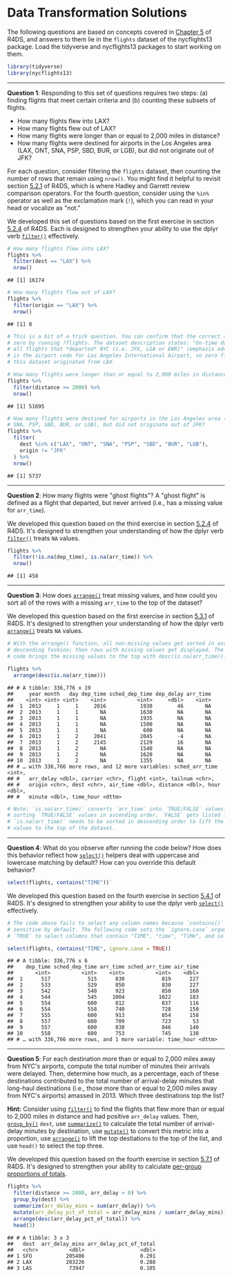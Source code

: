 Data Transformation Solutions
================

The following questions are based on concepts covered in [Chapter 5](https://r4ds.had.co.nz/transform.html) of R4DS, and answers to them lie in the `flights` dataset of the nycflights13 package. Load the tidyverse and nycflights13 packages to start working on them.

``` r
library(tidyverse)
library(nycflights13)
```

------------------------------------------------------------------------

**Question 1**: Responding to this set of questions requires two steps: (a) finding flights that meet certain criteria and (b) counting these subsets of flights.

-   How many flights flew into LAX?
-   How many flights flew out of LAX?
-   How many flights were longer than or equal to 2,000 miles in distance?
-   How many flights were destined for airports in the Los Angeles area (LAX, ONT, SNA, PSP, SBD, BUR, or LGB), but did not originate out of JFK?

For each question, consider filtering the `flights` dataset, then counting the number of rows that remain using `nrow()`. You might find it helpful to revisit section [5.2.1](https://r4ds.had.co.nz/transform.html#comparisons) of R4DS, which is where Hadley and Garrett review comparison operators. For the fourth question, consider using the `%in%` operator as well as the exclamation mark (`!`), which you can read in your head or vocalize as "not."

We developed this set of questions based on the first exercise in section [5.2.4](http://r4ds.had.co.nz/transform.html#exercises-7) of R4DS. Each is designed to strengthen your ability to use the dplyr verb [`filter()`](http://r4ds.had.co.nz/transform.html#filter-rows-with-filter) effectively.

``` r
# How many flights flew into LAX?
flights %>% 
  filter(dest == "LAX") %>% 
  nrow()
```

    ## [1] 16174

``` r
# How many flights flew out of LAX?
flights %>% 
  filter(origin == "LAX") %>% 
  nrow()
```

    ## [1] 0

``` r
# This is a bit of a trick question. You can confirm that the correct answer is
# zero by running ?flights. The dataset description states: "On-time data for
# all flights that *departed* NYC (i.e. JFK, LGA or EWR)" (emphasis added). LAX
# is the airport code for Los Angeles International Airport, so zero flights in
# this dataset originated from LAX.

# How many flights were longer than or equal to 2,000 miles in distance?
flights %>% 
  filter(distance >= 2000) %>% 
  nrow()
```

    ## [1] 51695

``` r
# How many flights were destined for airports in the Los Angeles area (LAX, ONT, 
# SNA, PSP, SBD, BUR, or LGB), but did not originate out of JFK?
flights %>% 
  filter(
    dest %in% c("LAX", "ONT", "SNA", "PSP", "SBD", "BUR", "LGB"), 
    origin != "JFK"
  ) %>% 
  nrow()
```

    ## [1] 5737

------------------------------------------------------------------------

**Question 2**: How many flights were "ghost flights"? A "ghost flight" is defined as a flight that departed, but never arrived (i.e., has a missing value for `arr_time`).

We developed this question based on the third exercise in section [5.2.4](http://r4ds.had.co.nz/transform.html#exercises-7) of R4DS. It's designed to strengthen your understanding of how the dplyr verb [`filter()`](http://r4ds.had.co.nz/transform.html#filter-rows-with-filter) treats `NA` values.

``` r
flights %>% 
  filter(!is.na(dep_time), is.na(arr_time)) %>% 
  nrow()
```

    ## [1] 458

------------------------------------------------------------------------

**Question 3**: How does [`arrange()`](http://r4ds.had.co.nz/transform.html#arrange-rows-with-arrange) treat missing values, and how could you sort all of the rows with a missing `arr_time` to the top of the dataset?

We developed this question based on the first exercise in section [5.3.1](http://r4ds.had.co.nz/transform.html#exercises-8) of R4DS. It's designed to strengthen your understanding of how the dplyr verb [`arrange()`](http://r4ds.had.co.nz/transform.html#arrange-rows-with-arrange) treats `NA` values.

``` r
# With the arrange() function, all non-missing values get sorted in ascending or
# descending fashion; then rows with missing values get displayed. The following
# code brings the missing values to the top with desc(is.na(arr_time)):

flights %>% 
  arrange(desc(is.na(arr_time)))
```

    ## # A tibble: 336,776 x 19
    ##     year month   day dep_time sched_dep_time dep_delay arr_time
    ##    <int> <int> <int>    <int>          <int>     <dbl>    <int>
    ##  1  2013     1     1     2016           1930        46       NA
    ##  2  2013     1     1       NA           1630        NA       NA
    ##  3  2013     1     1       NA           1935        NA       NA
    ##  4  2013     1     1       NA           1500        NA       NA
    ##  5  2013     1     1       NA            600        NA       NA
    ##  6  2013     1     2     2041           2045        -4       NA
    ##  7  2013     1     2     2145           2129        16       NA
    ##  8  2013     1     2       NA           1540        NA       NA
    ##  9  2013     1     2       NA           1620        NA       NA
    ## 10  2013     1     2       NA           1355        NA       NA
    ## # … with 336,766 more rows, and 12 more variables: sched_arr_time <int>,
    ## #   arr_delay <dbl>, carrier <chr>, flight <int>, tailnum <chr>,
    ## #   origin <chr>, dest <chr>, air_time <dbl>, distance <dbl>, hour <dbl>,
    ## #   minute <dbl>, time_hour <dttm>

``` r
# Note: `is.na(arr_time)` converts `arr_time` into `TRUE/FALSE` values. When
# sorting `TRUE/FALSE` values in ascending order, `FALSE` gets listed first, so
# `is.na(arr_time)` needs to be sorted in descending order to lift the missing
# values to the top of the dataset.
```

------------------------------------------------------------------------

**Question 4**: What do you observe after running the code below? How does this behavior reflect how [`select()`](http://r4ds.had.co.nz/transform.html#select-columns-with-select) helpers deal with uppercase and lowercase matching by default? How can you override this default behavior?

``` r
select(flights, contains("TIME"))`
```

We developed this question based on the fourth exercise in section [5.4.1](http://r4ds.had.co.nz/transform.html#exercises-9) of R4DS. It's designed to strengthen your ability to use the dplyr verb [`select()`](http://r4ds.had.co.nz/transform.html#select-columns-with-select) effectively.

``` r
# The code above fails to select any column names because `contains()` is case
# sensitive by default. The following code sets the `ignore.case` argument to
# `TRUE` to select columns that contain "TIME", "time", "TiMe", and so on:

select(flights, contains("TIME", ignore.case = TRUE))
```

    ## # A tibble: 336,776 x 6
    ##    dep_time sched_dep_time arr_time sched_arr_time air_time
    ##       <int>          <int>    <int>          <int>    <dbl>
    ##  1      517            515      830            819      227
    ##  2      533            529      850            830      227
    ##  3      542            540      923            850      160
    ##  4      544            545     1004           1022      183
    ##  5      554            600      812            837      116
    ##  6      554            558      740            728      150
    ##  7      555            600      913            854      158
    ##  8      557            600      709            723       53
    ##  9      557            600      838            846      140
    ## 10      558            600      753            745      138
    ## # … with 336,766 more rows, and 1 more variable: time_hour <dttm>

------------------------------------------------------------------------

**Question 5**: For each destination more than or equal to 2,000 miles away from NYC's airports, compute the total number of minutes their arrivals were delayed. Then, determine how much, as a percentage, each of these destinations contributed to the total number of arrival-delay minutes that long-haul destinations (i.e., those more than or equal to 2,000 miles away from NYC's airports) amassed in 2013. Which three destinations top the list?

**Hint:** Consider using [`filter()`](http://r4ds.had.co.nz/transform.html#filter-rows-with-filter) to find the flights that flew more than or equal to 2,000 miles in distance and had positive `arr_delay` values. Then, [`group_by()`](http://r4ds.had.co.nz/transform.html#grouped-summaries-with-summarise) `dest`, use [`summarize()`](http://r4ds.had.co.nz/transform.html#grouped-summaries-with-summarise) to calculate the total number of arrival-delay minutes by destination, use [`mutate()`](http://r4ds.had.co.nz/transform.html#add-new-variables-with-mutate) to convert this metric into a proportion, use [`arrange()`](http://r4ds.had.co.nz/transform.html#arrange-rows-with-arrange) to lift the top destiations to the top of the list, and use `head()` to select the top three.

We developed this question based on the fourth exercise in section [5.7.1](http://r4ds.had.co.nz/transform.html#exercises-12) of R4DS. It's designed to strengthen your ability to calculate [per-group proportions of totals](http://r4ds.had.co.nz/transform.html#grouped-mutates-and-filters).

``` r
flights %>%
  filter(distance >= 2000, arr_delay > 0) %>%
  group_by(dest) %>%
  summarize(arr_delay_mins = sum(arr_delay)) %>%
  mutate(arr_delay_pct_of_total = arr_delay_mins / sum(arr_delay_mins)) %>%
  arrange(desc(arr_delay_pct_of_total)) %>% 
  head(3)
```

    ## # A tibble: 3 x 3
    ##   dest  arr_delay_mins arr_delay_pct_of_total
    ##   <chr>          <dbl>                  <dbl>
    ## 1 SFO           205406                  0.291
    ## 2 LAX           203226                  0.288
    ## 3 LAS            73947                  0.105
